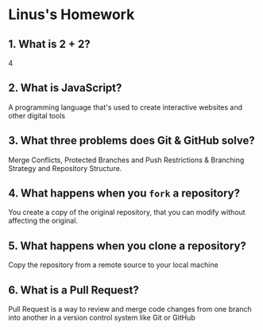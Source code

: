 # Linus's Homework

## 1. What is 2 + 2?

4

## 2. What is JavaScript?

A programming language that's used to create interactive websites and other digital tools

## 3. What three problems does Git & GitHub solve?

Merge Conflicts, Protected Branches and Push Restrictions & Branching Strategy and Repository Structure.

## 4. What happens when you `fork` a repository?

You create a copy of the original repository, that you can modify without affecting the original.

## 5. What happens when you clone a repository?

Copy the repository from a remote source to your local machine

## 6. What is a Pull Request?

Pull Request is a way to review and merge code changes from one branch into another in a version control system like Git or GitHub